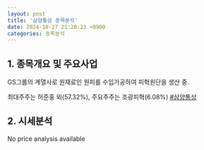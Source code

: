 ```yaml
---
layout: post
title: '삼양통상 종목분석'
date: 2024-10-27 21:20:23 +0900
categories: 종목분석
---
```


## 1. 종목개요 및 주요사업

GS그룹의 계열사로 원재료인 원피를 수입가공하여 피혁원단을 생산 중.

최대주주는 허준홍 외(57.32%), 주요주주는 조광피혁(6.08%)
[#삼양통상](#)

## 2. 시세분석

No price analysis available
